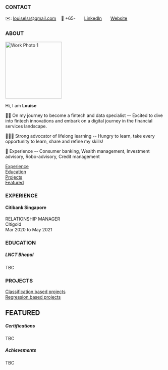 <!-- CONTACT Section Starts -->
### CONTACT

<!-- Add your details -->
✉️: louiselsr@gmail.com
&nbsp;&nbsp; 📲 +65-
&nbsp;&nbsp;&nbsp;&nbsp;&nbsp; [LinkedIn](https://www.linkedin.com/in/lawshiangrou/) 
&nbsp;&nbsp;&nbsp;&nbsp;&nbsp; [Website](https://learnsharerefine.github.io/)
<!-- CONTACT Section Ends -->

<!-- ABOUT Section Starts -->
### ABOUT
<!-- Add link to your picture -->

<img width="179" alt="Work Photo 1" src="https://user-images.githubusercontent.com/85727619/129176182-0b090461-ffea-4211-b616-0ab6c36937c9.PNG">

<!-- Add your details -->

Hi, I am __Louise__ <br>

👩‍💻 On my journey to become a fintech and data specialist
-- Excited to dive into fintech innovations and embark on a digital journey in the financial services landscape.

👩🏻‍🎓 Strong advocator of lifelong learning
-- Hungry to learn, take every opportunity to learn, share and refine my skills!

💼 Experience
-- Consumer banking, Wealth management, Investment advisory, Robo-advisory, Credit management


<!-- Add link to the sections -->
[Experience](#experience) <br>
[Education](#education) <br>
[Projects](#projects) <br>
[Featured](#featured) <br> 

<!-- ABOUT Section Ends -->

<!-- EXPERIENCE Section Starts -->
### EXPERIENCE
<!-- Add your details -->
#### Citibank Singapore 
RELATIONSHIP MANAGER<br>
Citigold<br>
Mar 2020 to May 2021




<!-- EXPERIENCE Section Ends -->

<!-- EDUCATION Section Starts -->
### EDUCATION
<!-- Add your details -->
##### LNCT Bhopal
TBC

<!-- EDUCATION Section Ends -->

<!-- PROJECTS Section Starts -->
### PROJECTS
<!-- Add your details -->

[Classification based projects](#classification-based-projects) <br>
[Regression based projects](#regression-based-projects) <br>

<!-- Add your details -->


<!-- PROJECTS Section Ends -->

<!-- FEATURED Section Starts -->
## FEATURED
<!-- Add your details -->
##### Certifications
TBC

##### Achievements
TBC
<!-- FEATURED Section Ends -->

